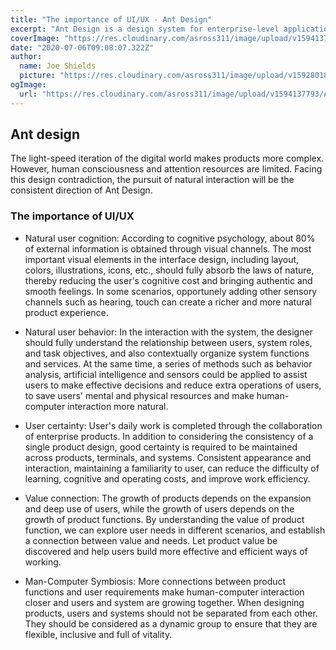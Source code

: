 ```yaml
---
title: "The importance of UI/UX - Ant Design"
excerpt: "Ant Design is a design system for enterprise-level applications. It supports TypeScript out of the box and much more."
coverImage: "https://res.cloudinary.com/asross311/image/upload/v1594137793/ASR_Assets/antd_umzof7.jpg"
date: "2020-07-06T09:08:07.322Z"
author:
  name: Joe Shields
  picture: "https://res.cloudinary.com/asross311/image/upload/v1592801826/ASR_Assets/Joe_vlnzpm.jpg"
ogImage:
  url: "https://res.cloudinary.com/asross311/image/upload/v1594137793/ASR_Assets/antd_umzof7.jpg"
---
```


## Ant design

The light-speed iteration of the digital world makes products more complex. However, human consciousness and attention resources are limited. Facing this design contradiction, the pursuit of natural interaction will be the consistent direction of Ant Design.

### The importance of UI/UX

- Natural user cognition: According to cognitive psychology, about 80% of external information is obtained through visual channels. The most important visual elements in the interface design, including layout, colors, illustrations, icons, etc., should fully absorb the laws of nature, thereby reducing the user's cognitive cost and bringing authentic and smooth feelings. In some scenarios, opportunely adding other sensory channels such as hearing, touch can create a richer and more natural product experience.

- Natural user behavior: In the interaction with the system, the designer should fully understand the relationship between users, system roles, and task objectives, and also contextually organize system functions and services. At the same time, a series of methods such as behavior analysis, artificial intelligence and sensors could be applied to assist users to make effective decisions and reduce extra operations of users, to save users' mental and physical resources and make human-computer interaction more natural.

- User certainty: User's daily work is completed through the collaboration of enterprise products. In addition to considering the consistency of a single product design, good certainty is required to be maintained across products, terminals, and systems. Consistent appearance and interaction, maintaining a familiarity to user, can reduce the difficulty of learning, cognitive and operating costs, and improve work efficiency.

- Value connection: The growth of products depends on the expansion and deep use of users, while the growth of users depends on the growth of product functions. By understanding the value of product function, we can explore user needs in different scenarios, and establish a connection between value and needs. Let product value be discovered and help users build more effective and efficient ways of working.

- Man-Computer Symbiosis: More connections between product functions and user requirements make human-computer interaction closer and users and system are growing together. When designing products, users and systems should not be separated from each other. They should be considered as a dynamic group to ensure that they are flexible, inclusive and full of vitality.
